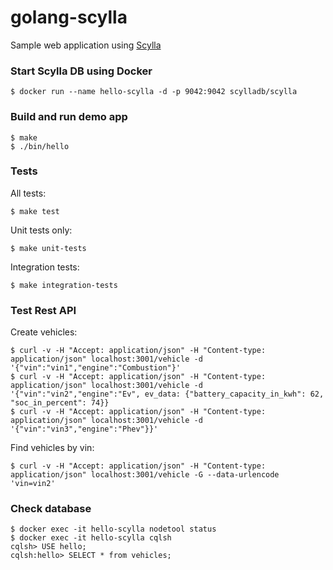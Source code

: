 # golang-scylla

Sample web application using [Scylla](https://www.scylladb.com)

### Start Scylla DB using Docker

```
$ docker run --name hello-scylla -d -p 9042:9042 scylladb/scylla
```

### Build and run demo app

```
$ make
$ ./bin/hello
```

### Tests

All tests:
```
$ make test
```

Unit tests only:
```
$ make unit-tests
```

Integration tests:
```
$ make integration-tests
```

### Test Rest API

Create vehicles:
```
$ curl -v -H "Accept: application/json" -H "Content-type: application/json" localhost:3001/vehicle -d '{"vin":"vin1","engine":"Combustion"}'
$ curl -v -H "Accept: application/json" -H "Content-type: application/json" localhost:3001/vehicle -d '{"vin":"vin2","engine":"Ev", ev_data: {"battery_capacity_in_kwh": 62, "soc_in_percent": 74}}
$ curl -v -H "Accept: application/json" -H "Content-type: application/json" localhost:3001/vehicle -d '{"vin":"vin3","engine":"Phev"}}'
```

Find vehicles by vin:
```
$ curl -v -H "Accept: application/json" -H "Content-type: application/json" localhost:3001/vehicle -G --data-urlencode 'vin=vin2'
```

### Check database

```
$ docker exec -it hello-scylla nodetool status
$ docker exec -it hello-scylla cqlsh
cqlsh> USE hello;
cqlsh:hello> SELECT * from vehicles;
```
